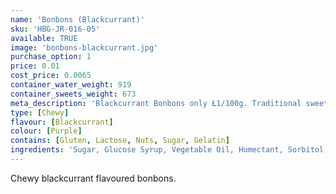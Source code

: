 ```yaml
---
name: 'Bonbons (Blackcurrant)'
sku: 'HBG-JR-016-05'
available: TRUE
image: 'bonbons-blackcurrant.jpg'
purchase_option: 1
price: 0.01
cost_price: 0.0065
container_water_weight: 919
container_sweets_weight: 673
meta_description: 'Blackcurrant Bonbons only Ł1/100g. Traditional sweets and more at Humbugs Confectionery Store. Specialists in satisfying your sweet tooth!'
type: [Chewy]
flavour: [Blackcurrant]
colour: [Purple]
contains: [Gluten, Lactose, Nuts, Sugar, Gelatin]
ingredients: 'Sugar, Glucose Syrup, Vegetable Oil, Humectant, Sorbitol, Citric Acid, Pork Gelatine, Dextrose, Flavourings, Colours: E163, E153; Emulsifier: Soya Lecithin'
---
```

Chewy blackcurrant flavoured bonbons.